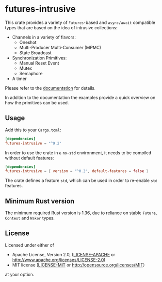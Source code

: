 futures-intrusive
=================

This crate provides a variety of `Futures`-based and `async/await` compatible
types that are based on the idea of intrusive collections:
- Channels in a variety of flavors:
  - Oneshot
  - Multi-Producer Multi-Consumer (MPMC)
  - State Broadcast
- Synchronization Primitives:
  - Manual Reset Event
  - Mutex
  - Semaphore
- A timer

Please refer to the [documentation](https://docs.rs/futures-intrusive) for details.

In addition to the documentation the examples provide a quick overview on how
the primitives can be used.

## Usage

Add this to your `Cargo.toml`:

```toml
[dependencies]
futures-intrusive = "^0.2"
```

In order to use the crate in a `no-std` environment, it needs to be compiled
without default features:

```toml
[dependencies]
futures-intrusive = { version = "^0.2", default-features = false }
```

The crate defines a feature `std`, which can be used in order to re-enable `std` features.

## Minimum Rust version

The minimum required Rust version is 1.36, due to reliance on stable
`Future`, `Context` and `Waker` types.

## License

Licensed under either of

 * Apache License, Version 2.0, ([LICENSE-APACHE](LICENSE-APACHE) or http://www.apache.org/licenses/LICENSE-2.0)
 * MIT license ([LICENSE-MIT](LICENSE-MIT) or http://opensource.org/licenses/MIT)

at your option.